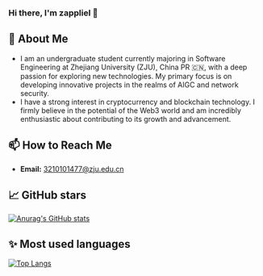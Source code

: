 ### Hi there, I'm zappliel 👋

## 🚀 About Me
- I am an undergraduate student currently majoring in Software Engineering at Zhejiang University (ZJU), China PR 🇨🇳, with a deep passion for exploring new technologies. My primary focus is on developing innovative projects in the realms of AIGC and network security.
- I have a strong interest in cryptocurrency and blockchain technology. I firmly believe in the potential of the Web3 world and am incredibly enthusiastic about contributing to its growth and advancement.

## 📫 How to Reach Me
- **Email:** [3210101477@zju.edu.cn](mailto:3210101477@zju.edu.cn)

## 📈 GitHub stars
[![Anurag's GitHub stats](https://github-readme-stats.vercel.app/api?username=zappliel)](https://github.com/anuraghazra/github-readme-stats)

## ✨ Most used languages  
[![Top Langs](https://github-readme-stats.vercel.app/api/top-langs/?username=zappliel&layout=compact)](https://github.com/anuraghazra/github-readme-stats)
